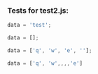 ### Tests for test2.js:

```javascript
data = 'test';
```

```javascript
data = [];
```

```javascript
data = ['q', 'w', 'e', ''];
```

```javascript
data = ['q', 'w',,,,'e']
```
